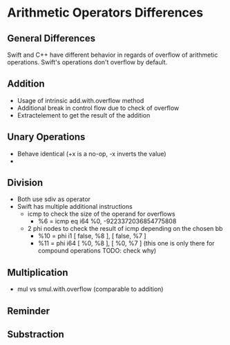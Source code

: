 # Arithmetic Operators Differences

## General Differences
Swift and C++ have different behavior in regards of overflow of arithmetic operations. 
Swift's operations don't overflow by default.

## Addition
* Usage of intrinsic add.with.overflow method
* Additional break in control flow due to check of overflow
* Extractelement to get the result of the addition

## Unary Operations
* Behave identical (+x is a no-op, -x inverts the value)
* 

## Division
* Both use sdiv as operator
* Swift has multiple additional instructions
  * icmp to check the size of the operand for overflows
    * %6 = icmp eq i64 %0, -9223372036854775808
  * 2 phi nodes to check the result of icmp depending on the chosen bb
    * %10 = phi i1 [ false, %8 ], [ false, %7 ]
    * %11 = phi i64 [ %0, %8 ], [ %0, %7 ] (this one is only there for compound operations TODO: check why)


## Multiplication
* mul vs smul.with.overflow (comparable to addition)
## Reminder

## Substraction